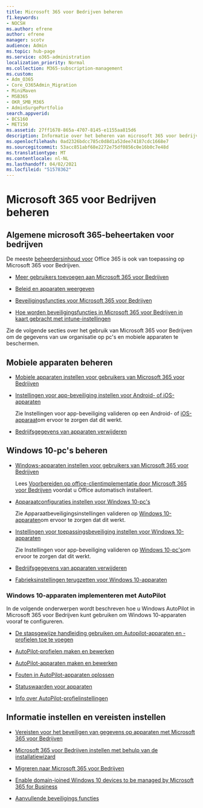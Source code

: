 ```yaml
---
title: Microsoft 365 voor Bedrijven beheren
f1.keywords:
- NOCSH
ms.author: efrene
author: efrene
manager: scotv
audience: Admin
ms.topic: hub-page
ms.service: o365-administration
localization_priority: Normal
ms.collection: M365-subscription-management
ms.custom:
- Adm_O365
- Core_O365Admin_Migration
- MiniMaven
- MSB365
- OKR_SMB_M365
- AdminSurgePortfolio
search.appverid:
- BCS160
- MET150
ms.assetid: 27ff1678-865a-4707-8145-e1155aa815d6
description: Informatie over het beheren van microsoft 365 voor bedrijven gerelateerde beheertaken, mobiele apparaten, Windows 10-pc's en veel dergelijke taken.
ms.openlocfilehash: 0ad2326bdcc785c0d8d1a52dee74187cdc1668e7
ms.sourcegitcommit: 53acc851abf68e2272e75df0856c0e16b0c7e48d
ms.translationtype: MT
ms.contentlocale: nl-NL
ms.lasthandoff: 04/02/2021
ms.locfileid: "51578362"
---
```

# <a name="manage-microsoft-365-for-business"></a>Microsoft 365 voor Bedrijven beheren

## <a name="general-microsoft-365-for-business-admin-tasks"></a>Algemene microsoft 365-beheertaken voor bedrijven

De meeste [beheerdersinhoud voor](/office365/admin/admin-home) Office 365 is ook van toepassing op Microsoft 365 voor Bedrijven.

- [Meer gebruikers toevoegen aan Microsoft 365 voor Bedrijven](../admin/add-users/add-users.md)
    
- [Beleid en apparaten weergeven](view-policies-and-devices.md)
    
- [Beveiligingsfuncties voor Microsoft 365 voor Bedrijven](security-features.md)
    
- [Hoe worden beveiligingsfuncties in Microsoft 365 voor Bedrijven in kaart gebracht met intune-instellingen](map-protection-features-to-intune-settings.md)
    
Zie de volgende secties over het gebruik van Microsoft 365 voor Bedrijven om de gegevens van uw organisatie op pc's en mobiele apparaten te beschermen.
  
## <a name="manage-mobile-devices"></a>Mobiele apparaten beheren

- [Mobiele apparaten instellen voor gebruikers van Microsoft 365 voor Bedrijven](set-up-mobile-devices.md)
    
- [Instellingen voor app-beveiliging instellen voor Android- of iOS-apparaten](app-protection-settings-for-android-and-ios.md)
    
    Zie Instellingen voor app-beveiliging valideren op een Android- of [iOS-apparaat](validate-settings-on-android-or-ios.md)om ervoor te zorgen dat dit werkt. 
    
- [Bedrijfsgegevens van apparaten verwijderen](remove-company-data.md)
    
## <a name="manage-windows-10-pcs"></a>Windows 10-pc's beheren

- [Windows-apparaten instellen voor gebruikers van Microsoft 365 voor Bedrijven](set-up-windows-devices.md)

    Lees [Voorbereiden op office-clientimplementatie door Microsoft 365 voor Bedrijven](prepare-for-office-client-deployment.md) voordat u Office automatisch installeert. 
    
- [Apparaatconfiguraties instellen voor Windows 10-pc's](protection-settings-for-windows-10-pcs.md)
    
    Zie Apparaatbeveiligingsinstellingen valideren op [Windows 10-apparaten](validate-settings-on-windows-10-pcs.md)om ervoor te zorgen dat dit werkt. 
    
- [Instellingen voor toepassingsbeveiliging instellen voor Windows 10-apparaten](protection-settings-for-windows-10-devices.md)
    
    Zie Instellingen voor app-beveiliging valideren op [Windows 10-pc's](validate-protection-settings-on-windows-10-pcs.md)om ervoor te zorgen dat dit werkt. 
    
- [Bedrijfsgegevens van apparaten verwijderen](remove-company-data.md)
    
- [Fabrieksinstellingen terugzetten voor Windows 10-apparaten](reset-devices-to-factory-settings.md)
    
### <a name="use-autopilot-to-deploy-windows-10-devices"></a>Windows 10-apparaten implementeren met AutoPilot

In de volgende onderwerpen wordt beschreven hoe u Windows AutoPilot in Microsoft 365 voor Bedrijven kunt gebruiken om Windows 10-apparaten vooraf te configureren.
  
- [De stapsgewijze handleiding gebruiken om Autopilot-apparaten en -profielen toe te voegen](add-autopilot-devices-and-profile.md)
    
- [AutoPilot-profielen maken en bewerken](create-and-edit-autopilot-profiles.md)
    
- [AutoPilot-apparaten maken en bewerken](create-and-edit-autopilot-devices.md)
    
- [Fouten in AutoPilot-apparaten oplossen](troubleshoot-autopilot-errors.md)
    
- [Statuswaarden voor apparaten](device-states.md)
    
- [Info over AutoPilot-profielinstellingen](autopilot-profile-settings.md)
    
## <a name="set-up-and-prerequisite-information"></a>Informatie instellen en vereisten instellen

- [Vereisten voor het beveiligen van gegevens op apparaten met Microsoft 365 voor Bedrijven](pre-requisites-for-data-protection.md)
    
- [Microsoft 365 voor Bedrijven instellen met behulp van de installatiewizard](set-up.md)
    
- [Migreren naar Microsoft 365 voor Bedrijven](migrate-to-microsoft-365-business.md)
    
- [Enable domain-joined Windows 10 devices to be managed by Microsoft 365 for Business](manage-windows-devices.md)
    
- [Aanvullende beveiligings functies](security-features.md#additional-security-features)
